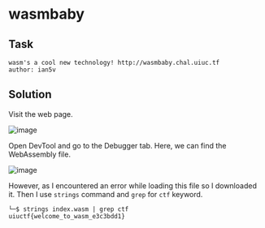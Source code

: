 # wasmbaby
## Task
```
wasm's a cool new technology! http://wasmbaby.chal.uiuc.tf
author: ian5v
```

## Solution
Visit the web page.  

![image](https://user-images.githubusercontent.com/44528004/127735135-2f5626b7-7988-43a1-8692-56153bbbce57.png)  

Open DevTool and go to the Debugger tab. Here, we can find the WebAssembly file.  

![image](https://user-images.githubusercontent.com/44528004/127735162-13d532e8-4da4-4f8f-9cac-4b3c65484e65.png)  

However, as I encountered an error while loading this file so I downloaded it. Then I use `strings` command and `grep` for `ctf` keyword.  
```
└─$ strings index.wasm | grep ctf                                                    
uiuctf{welcome_to_wasm_e3c3bdd1}
```

